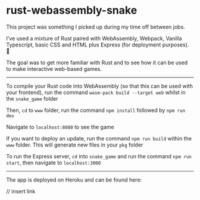 # rust-webassembly-snake

This project was something I picked up during my time off between jobs.

I've used a mixture of Rust paired with WebAssembly, Webpack, Vanilla Typescript, basic CSS and HTML plus Express (for deployment purposes). 🦀

The goal was to get more familiar with Rust and to see how it can be used to make interactive web-based games.

----

To compile your Rust code into WebAssembly (so that this can be used with your frontend), run the command `wasm-pack build --target web` whilst in the `snake_game` folder

Then, `cd` to `www` folder, run the command `npm install` followed by `npm run dev`

Navigate to `localhost:8080` to see the game

If you want to deploy an update, run the command `npm run build` within the `www` folder. This will generate new files in your `pkg` folder

To run the Express server, `cd` into `snake_game` and run the command `npm run start`, then navigate to `localhost:3000`

----
The app is deployed on Heroku and can be found here: 

// insert link